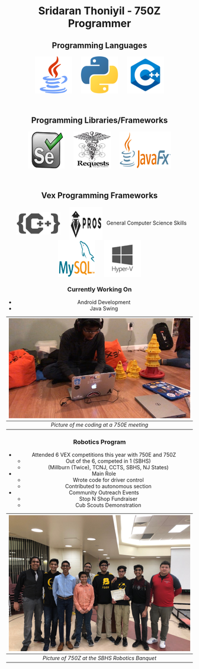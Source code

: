 <h1 align = "center"><b>Sridaran Thoniyil - 750Z Programmer</b></h1>

<h2 align = "center">Programming Languages</h2>

<center>
  <img src = "/java.png" width = "100" height = "100" align = "center" hspace = "10"/>
  <img src = "/python.png" width = "100" height = "100" align = "center" hspace = "10"/>
  <img src = "/c++.png" width = "100" height = "100" align = "center" hspace = "10"/>
</center>
  
<p><br/></p>

<h2 align = "center">Programming Libraries/Frameworks</h2>

<center>
  <img src = "/selenium.png" width = "100" height = "100" align = "center" hspace = "10"/>
  <img src = "/requests.png" width = "100" height = "100" align = "center" hspace = "10"/>
  <img src = "/javafx.png" width = "140" height = "100" align = "center" hspace = "10"/>
</center>

<p><br/></p>

<h2 align = "center">Vex Programming Frameworks</h2>

<center>
  <img src = "/vexc++pro.jpeg" width = "120" height = "60" align = "center" hspace = "10"/>
  <img src = "/pros.svg" width = "90" height = "90" align = "center" hspace = "10/>
</center>
                                                                                
<p><br/></p>                                                                          

<h2 align = "center">General Computer Science Skills</h2>

<center>
  <img src = "/mysql.png" width = "100" height = "100" align = "center" hspace = "10"/>
  <img src = "/hyper-v.png" width = "100" height = "100" align = "center" hspace = "10"/>
</center>

### Currently Working On
- Android Development
- Java Swing


| ![Image](/Me.jpg) | 
|:--:| 
| *Picture of me coding at a 750E meeting* |


### Robotics Program
- Attended 6 VEX competitions this year with 750E and 750Z
  - Out of the 6, competed in 1 (SBHS)
  - (Millburn (Twice), TCNJ, CCTS, SBHS, NJ States)
- Main Role
  - Wrote code for driver control
  - Contributed to autonomous section
- Community Outreach Events
  - Stop N Shop Fundraiser
  - Cub Scouts Demonstration


| ![Image](/Team.jpg) | 
|:--:| 
| *Picture of 750Z at the SBHS Robotics Banquet* |

